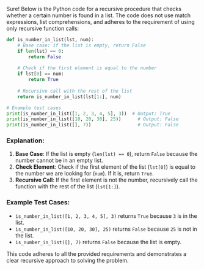 Sure! Below is the Python code for a recursive procedure that checks whether a certain number is found in a list. The code does not use match expressions, list comprehensions, and adheres to the requirement of using only recursive function calls:

```python
def is_number_in_list(lst, num):
    # Base case: if the list is empty, return False
    if len(lst) == 0:
        return False
    
    # Check if the first element is equal to the number
    if lst[0] == num:
        return True
    
    # Recursive call with the rest of the list
    return is_number_in_list(lst[1:], num)

# Example test cases
print(is_number_in_list([1, 2, 3, 4, 5], 3))  # Output: True
print(is_number_in_list([10, 20, 30], 25))      # Output: False
print(is_number_in_list([], 7))                 # Output: False
```

### Explanation:
1. **Base Case**: If the list is empty (`len(lst) == 0`), return `False` because the number cannot be in an empty list.
2. **Check Element**: Check if the first element of the list (`lst[0]`) is equal to the number we are looking for (`num`). If it is, return `True`.
3. **Recursive Call**: If the first element is not the number, recursively call the function with the rest of the list (`lst[1:]`).

### Example Test Cases:
- `is_number_in_list([1, 2, 3, 4, 5], 3)` returns `True` because `3` is in the list.
- `is_number_in_list([10, 20, 30], 25)` returns `False` because `25` is not in the list.
- `is_number_in_list([], 7)` returns `False` because the list is empty.

This code adheres to all the provided requirements and demonstrates a clear recursive approach to solving the problem.